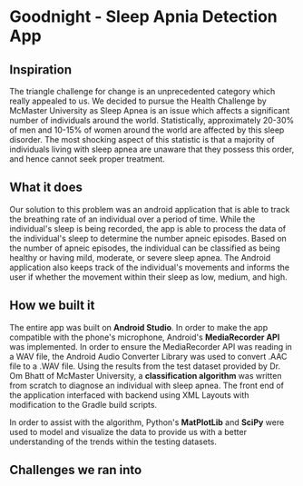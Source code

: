 # Goodnight - Sleep Apnia Detection App

## Inspiration
The triangle challenge for change is an unprecedented category which really appealed to us. We decided to pursue the Health Challenge by McMaster University as Sleep Apnea is an issue which affects a significant number of individuals around the world. Statistically, approximately 20-30% of men and 10-15% of women around the world are affected by this sleep disorder. The most shocking aspect of this statistic is that a majority of individuals living with sleep apnea are unaware that they possess this order, and hence cannot seek proper treatment.

## What it does
Our solution to this problem was an android application that is able to track the breathing rate of an individual over a period of time. While the individual's sleep is being recorded, the app is able to process the data of the individual's sleep to determine the number apneic episodes. Based on the number of apneic episodes, the individual can be classified as being healthy or having mild, moderate, or severe sleep apnea. The Android application also keeps track of the individual's movements and informs the user if whether the movement within their sleep as low, medium, and high.

## How we built it
The entire app was built on **Android Studio**. In order to make the app compatible with the phone's microphone, Android's **MediaRecorder API** was implemented. In order to ensure the MediaRecorder API was reading in a WAV file, the Android Audio Converter Library was used to convert .AAC file to a .WAV file. Using the results from the test dataset provided by Dr. Om Bhatt of McMaster University, a **classification algorithm** was written from scratch to diagnose an individual with sleep apnea. The front end of the application interfaced with backend using XML Layouts with modification to the Gradle build scripts.

In order to assist with the algorithm, Python's **MatPlotLib** and **SciPy** were used to model and visualize the data to provide us with a better understanding of the trends within the testing datasets.

## Challenges we ran into
